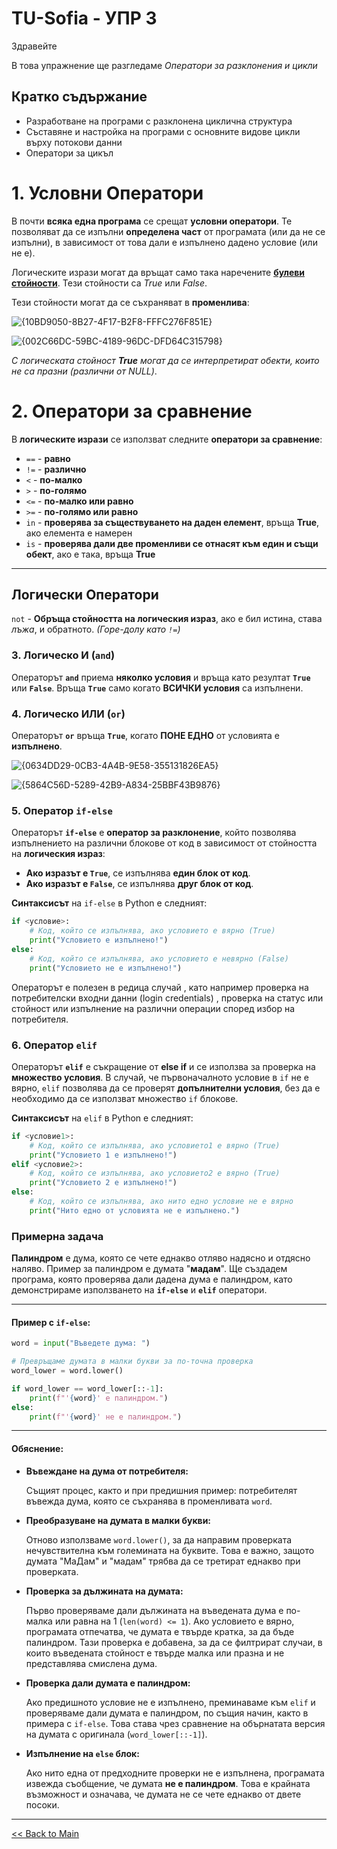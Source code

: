 # TU-Sofia - УПР 3

Здравейте

В това упражнение ще разгледаме *Оператори за разклонения и цикли*

## Кратко съдържание
- Разработване на програми с разклонена циклична структура
- Съставяне и настройка на програми с основните видове цикли върху потокови данни
- Оператори за цикъл

# 1. Условни Оператори

В почти **всяка една програма** се срещат **условни оператори**. Те позволяват да се изпълни **определена част** от програмата (или да не се изпълни), в зависимост от това дали е изпълнено дадено условие (или не е).

Логическите изрази могат да връщат само така наречените [**булеви стойности**](https://bg.wikipedia.org/wiki/%D0%91%D1%83%D0%BB%D0%B5%D0%B2_%D1%82%D0%B8%D0%BF_%D0%B4%D0%B0%D0%BD%D0%BD%D0%B8). Тези стойности са *True* или *False*.

Тези стойности могат да се съхраняват в **променлива**:

![{10BD9050-8B27-4F17-B2F8-FFFC276F851E}](https://github.com/user-attachments/assets/b4724153-6839-4c2c-a2b3-fe08df64df0e)

![{002C66DC-59BC-4189-96DC-DFD64C315798}](https://github.com/user-attachments/assets/df824287-73fb-4e10-abd9-3daa550be8dc)

*С логическата стойност **True** могат да се интерпретират обекти, които не са празни (различни от NULL)*.

# 2. Оператори за сравнение

В **логическите изрази** се използват следните **оператори за сравнение**:

- `==` - **равно**
- `!=` - **различно**
- `<` - **по-малко**
- `>` - **по-голямо**
- `<=` - **по-малко или равно**
- `>=` - **по-голямо или равно**
- `in` - **проверява за съществуването на даден елемент**, връща **True**, ако елемента е намерен
- `is` - **проверява дали две променливи се отнасят към един и същи обект**, ако е така, връща **True**

---

## Логически Оператори

`not` - **Обръща стойността на логическия израз**, ако е бил истина, става *лъжа*, и обратното. _(Горе-долу като `!=`)_

### 3. Логическо И (`and`)

Операторът **`and`** приема **няколко условия** и връща като резултат **`True`** или **`False`**. Връща **`True`** само когато **ВСИЧКИ условия** са изпълнени.

### 4. Логическо ИЛИ (`or`)

Операторът **`or`** връща **`True`**, когато **ПОНЕ ЕДНО** от условията е **изпълнено**.

![{0634DD29-0CB3-4A4B-9E58-355131826EA5}](https://github.com/user-attachments/assets/84867a94-2b5b-4107-ab3f-1f0a6aac4345)

![{5864C56D-5289-42B9-A834-25BBF43B9876}](https://github.com/user-attachments/assets/b2ed5834-fb43-4e76-82bb-6f3e3fb0e5de)

### 5. Оператор `if-else`

Операторът **`if-else`** е **оператор за разклонение**, който позволява изпълнението на различни блокове от код в зависимост от стойността на **логическия израз**:

- **Ако изразът е `True`**, се изпълнява **един блок от код**.
- **Ако изразът е `False`**, се изпълнява **друг блок от код**.

**Синтаксисът** на `if-else` в Python е следният:

```python
if <условие>:
    # Код, който се изпълнява, ако условието е вярно (True)
    print("Условието е изпълнено!")
else:
    # Код, който се изпълнява, ако условието е невярно (False)
    print("Условието не е изпълнено!")
```

Операторът е полезен в редица случай , като например проверка на потребителски входни данни (login credentials) , проверка на статус или стойност или изпълнение на различни операции според избор на потребителя.

### 6. Оператор `elif`

Операторът **`elif`** е съкращение от **else if** и се използва за проверка на **множество условия**. В случай, че първоначалното условие в `if` не е вярно, `elif` позволява да се проверят **допълнителни условия**, без да е необходимо да се използват множество `if` блокове.

**Синтаксисът** на `elif` в Python е следният:

```python
if <условие1>:
    # Код, който се изпълнява, ако условието1 е вярно (True)
    print("Условието 1 е изпълнено!")
elif <условие2>:
    # Код, който се изпълнява, ако условието2 е вярно (True)
    print("Условието 2 е изпълнено!")
else:
    # Код, който се изпълнява, ако нито едно условие не е вярно
    print("Нито едно от условията не е изпълнено.")
```

### Примерна задача 

**Палиндром** е дума, която се чете еднакво отляво надясно и отдясно наляво. Пример за палиндром е думата "**мадам**". Ще създадем програма, която проверява дали дадена дума е палиндром, като демонстрираме използването на **`if-else`** и **`elif`** оператори.

---

#### Пример с `if-else`:

```python
word = input("Въведете дума: ")

# Превръщаме думата в малки букви за по-точна проверка
word_lower = word.lower()

if word_lower == word_lower[::-1]:
    print(f"'{word}' е палиндром.")
else:
    print(f"'{word}' не е палиндром.")
```

---

#### Обяснение:

- **Въвеждане на дума от потребителя:**
  
  Същият процес, както и при предишния пример: потребителят въвежда дума, която се съхранява в променливата `word`.

- **Преобразуване на думата в малки букви:**
  
  Отново използваме `word.lower()`, за да направим проверката нечувствителна към големината на буквите. Това е важно, защото думата "МаДам" и "мадам" трябва да се третират еднакво при проверката.

- **Проверка за дължината на думата:**
  
  Първо проверяваме дали дължината на въведената дума е по-малка или равна на 1 (`len(word) <= 1`). Ако условието е вярно, програмата отпечатва, че думата е твърде кратка, за да бъде палиндром. Тази проверка е добавена, за да се филтрират случаи, в които въведената стойност е твърде малка или празна и не представлява смислена дума.

- **Проверка дали думата е палиндром:**
  
  Ако предишното условие не е изпълнено, преминаваме към `elif` и проверяваме дали думата е палиндром, по същия начин, както в примера с `if-else`. Това става чрез сравнение на обърнатата версия на думата с оригинала (`word_lower[::-1]`).

- **Изпълнение на `else` блок:**
  
  Ако нито една от предходните проверки не е изпълнена, програмата извежда съобщение, че думата **не е палиндром**. Това е крайната възможност и означава, че думата не се чете еднакво от двете посоки.
  
---





[<< Back to Main](README.md)
